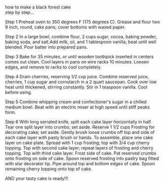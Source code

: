 how to make a black forest cake  
step by step...

Step 1
Preheat oven to 350 degrees F (175 degrees C). Grease and flour two 9 inch, round, 
cake pans; cover bottoms with waxed paper.

Step 2
In a large bowl, combine flour, 2 cups sugar, cocoa, baking powder, baking soda, and 
salt.Add milk, oil, and 1 tablespoon vanilla; beat until well blended. Pour batter 
into prepared pans.

Step 3
Bake for 35 minutes, or until wooden toothpick inserted in centers comes out clean. 
Cool layers in pans on wire racks 10 minutes. Loosen edges, and remove to racks to 
cool completely.

Step 4
Drain cherries, reserving 1/2 cup juice. Combine reserved juice, cherries, 1 cup 
sugar and cornstarch in a 2 quart saucepan. Cook over low heat until thickened, 
stirring constantly. Stir in 1 teaspoon vanilla. Cool before using.

Step 5
Combine whipping cream and confectioner's sugar in a chilled medium bowl. Beat with 
an electric mixer at high speed until stiff peaks form.

Step 6
With long serrated knife, split each cake layer horizontally in half. Tear one split 
layer into crumbs; set aside. Reserve 1 1/2 cups Frosting for decorating cake; set 
aside. Gently brush loose crumbs off top and side of each cake layer with pasty brush
 or hands. To assemble, place one cake layer on cake plate. Spread with 1 cup 
 frosting; top with 3/4 cup cherry topping. Top with second cake layer; repeat layers
  of frosting and cherry topping. Top with third cake layer. Frost side of cake. Pat 
  reserved crumbs onto frosting on side of cake. Spoon reserved frosting into pastry 
  bag fitted with star decorator tip. Pipe around top and bottom edges of cake. Spoon 
  remaining cherry topping onto top of cake.


  AND your tasty cake is ready!!!